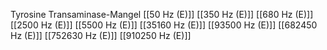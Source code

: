 Tyrosine Transaminase-Mangel
[[50 Hz (E)]]
[[350 Hz (E)]]
[[680 Hz (E)]]
[[2500 Hz (E)]]
[[5500 Hz (E)]]
[[35160 Hz (E)]]
[[93500 Hz (E)]]
[[682450 Hz (E)]]
[[752630 Hz (E)]]
[[910250 Hz (E)]]